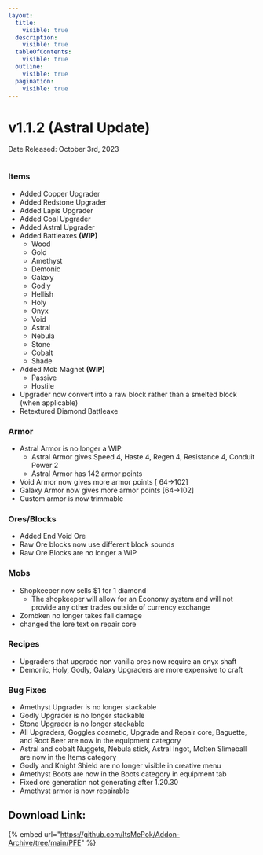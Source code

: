 ```yaml
---
layout:
  title:
    visible: true
  description:
    visible: true
  tableOfContents:
    visible: true
  outline:
    visible: true
  pagination:
    visible: true
---
```


# v1.1.2 (Astral Update)

Date Released: October 3rd, 2023

<figure><img src="broken-reference" alt=""><figcaption></figcaption></figure>

### **Items**

* Added Copper Upgrader
* Added Redstone Upgrader
* Added Lapis Upgrader
* Added Coal Upgrader
* Added Astral Upgrader
* Added Battleaxes **(WIP)**
  * Wood
  * Gold
  * Amethyst
  * Demonic
  * Galaxy
  * Godly
  * Hellish
  * Holy
  * Onyx
  * Void
  * Astral
  * Nebula
  * Stone
  * Cobalt
  * Shade
* Added Mob Magnet **(WIP)**
  * Passive
  * Hostile
* Upgrader now convert into a raw block rather than a smelted block (when applicable)
* Retextured Diamond Battleaxe

### **Armor**

* Astral Armor is no longer a WIP
  * Astral Armor gives Speed 4, Haste 4, Regen 4, Resistance 4, Conduit Power 2
  * Astral Armor has 142 armor points
* Void Armor now gives more armor points \[ 64->102]
* Galaxy Armor now gives more armor points \[64->102]
* Custom armor is now trimmable

### **Ores/Blocks**

* Added End Void Ore
* Raw Ore blocks now use different block sounds
* Raw Ore Blocks are no longer a WIP

### **Mobs**

* Shopkeeper now sells $1 for 1 diamond
  * The shopkeeper will allow for an Economy system and will not provide any other trades outside of currency exchange
* Zombken no longer takes fall damage
* changed the lore text on repair core

### **Recipes**

* Upgraders that upgrade non vanilla ores now require an onyx shaft
* Demonic, Holy, Godly, Galaxy Upgraders are more expensive to craft

### **Bug Fixes**

* Amethyst Upgrader is no longer stackable
* Godly Upgrader is no longer stackable
* Stone Upgrader is no longer stackable
* All Upgraders, Goggles cosmetic, Upgrade and Repair core, Baguette, and Root Beer are now in the equipment category
* Astral and cobalt Nuggets, Nebula stick, Astral Ingot, Molten Slimeball are now in the Items category
* Godly and Knight Shield are no longer visible in creative menu
* Amethyst Boots are now in the Boots category in equipment tab
* Fixed ore generation not generating after 1.20.30
* Amethyst armor is now repairable

## Download Link:&#x20;

{% embed url="https://github.com/ItsMePok/Addon-Archive/tree/main/PFE" %}
